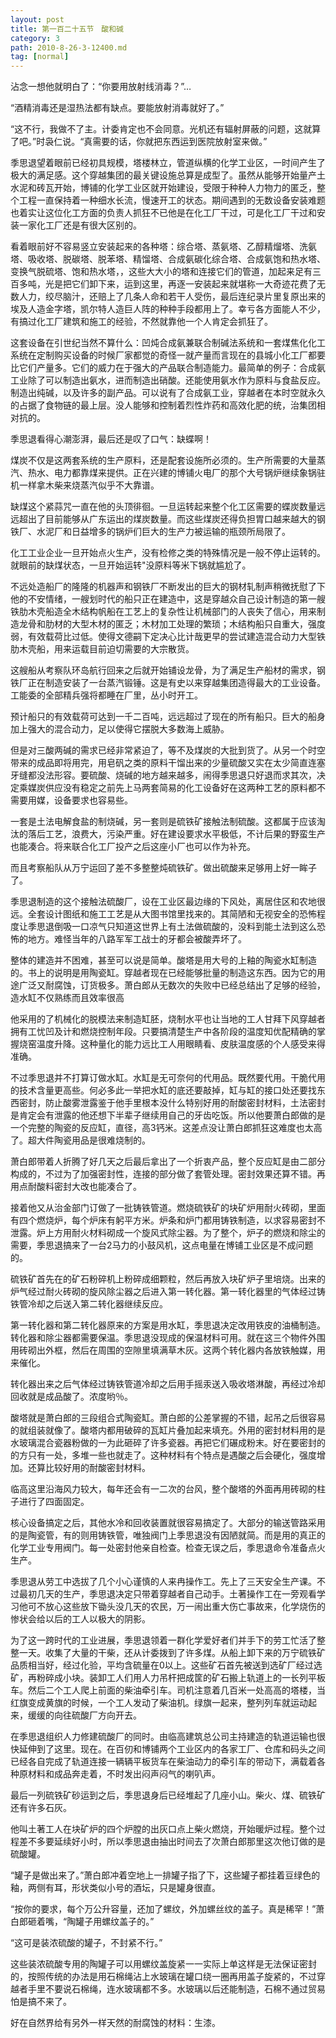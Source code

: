 ```yaml
---
layout: post
title: 第一百二十五节　酸和碱
category: 3
path: 2010-8-26-3-12400.md
tag: [normal]
---
```


沾念一想他就明白了：“你要用放射线消毒？”…

“酒精消毒还是湿热法都有缺点。要能放射消毒就好了。”

“这不行，我做不了主。计委肯定也不会同意。光机还有辐射屏蔽的问题，这就算了吧。”时袅仁说。“真需要的话，你就把东西运到医院放射室来做。”

季思退望着眼前已经初具规模，塔楼林立，管道纵横的化学工业区，一时间产生了极大的满足感。这个穿越集团的最关键设施总算是成型了。虽然从能够开始量产土水泥和砖瓦开始，博铺的化学工业区就开始建设，受限于种种人力物力的匿乏，整个工程一直保持着一种细水长流，慢速开工的状态。期间遇到的无数设备安装难题也着实让这位化工方面的负责人抓狂不已他是在化工厂干过，可是化工厂干过和安装一家化工厂还是有很大区别的。

看着眼前好不容易竖立安装起来的各种塔：综合塔、蒸氨塔、乙醇精熘塔、洗氨塔、吸收塔、脱碳塔、脱苯塔、精馏塔、合成氨碳化综合塔、合成氨饱和热水塔、变换气脱硫塔、饱和热水塔，，这些大大小的塔和连接它们的管道，加起来足有三百多吨，光是把它们卸下来，运到这里，再逐一安装起来就堪称一大奇迹花费了无数人力，绞尽脑汁，还赔上了几条人命和若干人受伤，最后连纪录片里复原出来的埃及人造金字塔，凯尔特人造巨人阵的种种手段都用上了。幸亏各方面能人不少，有搞过化工厂建筑和施工的经验，不然就靠他一个人肯定会抓狂了。

这套设备在引世纪当然不算什么：凹炖合成氨兼联合制碱法系统和一套煤焦化化工系统在定制购买设备的时候厂家都觉的奇怪一就产量而言现在的县城小化工厂都要比它们产量多。它们的威力在于强大的产品联合制造能力。最简单的例子：合成氨工业除了可以制造出氨水，进而制造出硝酸。还能使用氨水作为原料与食盐反应。制造出纯碱，以及许多的副产品。可以说有了合成氨工业，穿越者在本时空就永久的占据了食物链的最上层。没人能够和控制着烈性炸药和高效化肥的统，治集团相对抗的。

季思退看得心潮澎湃，最后还是叹了口气：缺蝶啊！

煤炭不仅是这两套系统的生产原料，还是配套设施所必须的。生产所需要的大量蒸汽、热水、电力都靠煤来提供。正在兴建的博铺火电厂的那个大号锅炉继续象锅驻机一样拿木柴来烧蒸汽似乎不大靠谱。

缺煤这个紧蒜咒一直在他的头顶徘徊。一旦运转起来整个化工区需要的蝶炭数量远远超出了目前能够从广东运出的煤炭数量。而这些煤炭还得负担胃口越来越大的钢铁厂、水泥厂和日益增多的锅炉们巨大的生产力被运输的瓶颈所局限了。

化工工业企业一旦开始点火生产，没有检修之类的特殊情况是一般不停止运转的。就眼前的缺煤状态，一旦开始运转"没原料等米下锅就尴尬了。

不远处造船厂的隆隆的机器声和钢铁厂不断发出的巨大的钢材轧制声稍微抚慰了下他的不安情绪，一艘划时代的船只正在建造中，这是穿越众自己设计制造的第一艘铁肋木壳船造全木结构帆船在工艺上的复杂性让机械部门的人丧失了信心，用来制造龙骨和肋材的大型木材的匿乏；木材加工处理的繁琐；木结构船只自重大，强度弱，有效载荷比过低。使得文德嗣下定决心比计哉更早的尝试建造混合动力大型铁肋木壳船，用来运载目前迫切需要的大宗散货。

这艘船从考察队环岛航行回来之后就开始铺设龙骨，为了满足生产船材的需求，钢铁厂正在制造安装了一台蒸汽锻锤。这是有史以来穿越集团造得最大的工业设备。工能委的全部精兵强将都睡在厂里，丛小时开工。

预计船只的有效载荷可达到一千二百吨，远远超过了现在的所有船只。巨大的船身加上强大的混合动力，足以使得它摆脱大多数海上威胁。

但是对三酸两碱的需求已经非常紧迫了，等不及煤炭的大批到货了。从另一个时空带来的成品即将用完，用皂矾之类的原料干馏出来的少量硫酸又实在太少简直连塞牙缝都没法形容。要硫酸、烧碱的地方越来越多，闹得季思退只好退而求其次，决定乘媒炭供应没有稳定之前先上马两套简易的化工设备好在这两种工艺的原料都不需要用媒，设备要求也容易些。

一套是土法电解食盐的制烧碱，另一套则是硫铁矿接触法制硫酸。这都属于应该淘汰的落后工艺，浪费大，污染严重。好在建设要求水平极低，不计后果的野蛮生产也能凑合。将来联合化工厂投产之后这座小厂也可以作为补充。

而且考察船队从万宁运回了差不多整整炖硫铁矿。做出硫酸来足够用上好一眸子了。

季思退制造的这个接触法硫酸厂，设在工业区最边缘的下风处，离居住区和农地很远。全套设计图纸和施工工艺是从大图书馆里找来的。其简陋和无视安全的恐怖程度让季思退倒吸一口凉气只知道这世界上有土法做硫酸的，没料到能土法到这么恐怖的地方。难怪当年的八路军军工战士的牙都会被酸弄坏了。

整体的建造并不困难，甚至可以说是简单。酸塔是用大号的上釉的陶瓷水缸制造的。书上的说明是用陶瓷缸。穿越者现在已经能够批量的制造这东西。因为它的用途广泛又耐腐蚀，订货极多。萧白郎从无数次的失败中已经总结出了足够的经验，造水缸不仅熟练而且效率很高

他采用的了机械化的脱模法来制造缸胚，烧制水平也让当地的工人甘拜下风穿越者拥有工忧凹及计和燃烧控制年段。只要搞清楚生产中各阶段的温度知优配精确的掌握烧窑温度升降。这种量化的能力远比工人用眼睛看、皮肤温度感的个人感受来得准确。

不过季思退并不打算订做水缸。水缸是无可奈何的代用品。既然要代用。干脆代用的技术含量更高些。何必多此一举把水缸的底还要敲掉，缸与缸的接口处还要找东西密封，防止酸雾泄露鉴于他手里根本没什么特别好用的耐酸密封材料，土法密封是肯定会有泄露的他还想下半辈子继续用自己的牙齿吃饭。所以他要萧白郎做的是一个完整的陶瓷的反应缸，直径，高3钙米。这差点没让萧白郎抓狂这难度也太高了。超大件陶瓷用品是很难烧制的。

萧白郎带着人折腾了好几天之后最后拿出了一个折衷产品，整个反应缸是由二部分构成的，不过为了加强密封性，连接的部分做了套管处理。密封效果还算不错。再用点耐酸料密封大改也能凑合了。

接着他又从治金部门订做了一批铸铁管道。燃烧硫铁矿的块矿炉用耐火砖砌，里面有四个燃烧炉，每个炉床有躬平方米。炉条和炉门都用铸铁制造，以求容易密封不泄露。炉上方用耐火材料砌成一个旋风式除尘器。为了整个，炉子的燃烧和除尘的需要，季思退搞来了一台2马力的小鼓风机，这点电量在博铺工业区是不成问题的。

硫铁矿首先在的矿石粉碎机上粉碎成细颗粒，然后再放入块矿炉子里培烧。出来的炉气经过耐火砖砌的旋风除尘器之后进入第一转化器。第一转化器里的气体经过铸铁管冷却之后送入第二转化器继续反应。

第一转化器和第二转化器原来的方案是用水缸，季思退决定改用铁皮的油桶制造。转化器和除尘器都需要保温。季思退没现成的保温材料可用。就在这三个物件外围用砖砌出外框，然后在周围的空隙里填满草木灰。这两个转化器内各放铁触媒，用来催化。

转化器出来之后气体经过铸铁管道冷却之后用手摇汞送入吸收塔淋酸，再经过冷却回收就是成品酸了。浓度哟％。

酸塔就是萧白郎的三段组合式陶瓷缸。萧白郎的公差掌握的不错，起吊之后很容易的就组装就像了。酸塔内都用破碎的瓦缸片叠加起来填充。外用的密封材料用的是水玻璃混合瓷器粉做的一为此砸碎了许多瓷器。再把它们碾成粉末。好在要密封的的方只有一处，多堆一些也就走了。这种材料有个特点是遇酸之后会硬化，强度增加。还算比较好用的耐酸密封材料。

临高这里沿海风力较大，每年还会有一二次的台风，整个酸塔的外面再用砖砌的柱子进行了四面固定。

核心设备搞定之后，其他水冷和回收装置就很容易搞定了。大部分的输送管路采用的是陶瓷管，有的则用铸铁管，唯独阀门上季思退没有因陋就简。而是用的真正的化学工业专用阀门。每一处密封他亲自检查。检查无误之后，季思退命令准备点火生产。

季思退从劳工中选拔了几个小心谨慎的人来冉操作工。先上了三天安全生产课。不过最初几天的生产，季思退决定只带着穿越者自己动手。土著操作工在一旁观看学习他可不放心这些放下锄头没几天的农民，万一闹出重大伤亡事故来，化学烧伤的惨状会给以后的工人以极大的阴影。

为了这一跨时代的工业进展，季思退领着一群化学爱好者们并手下的劳工忙活了整整一天。收集了大量的干柴，还从计委拨到了许多煤。从船上卸下来的万宁硫铁矿品质相当好，经过化验，平均含硫量在0以上。这些矿石首先被送到选矿厂经过选矿，再粉碎成小块。装卸工人们用人力吊杆把成筐的矿石搬上轨道上的一长列平板车。然后二个工人爬上前面的柴油牵引车。司机注意着几百米一处高高的塔楼，当红旗变成黄旗的时候，一个工人发动了柴油机。绿旗一起来，整列列车就运动起来，缓缓的向往硫酸厂方向开去。

在季思退组织人力修建硫酸厂的同时。由临高建筑总公司主持建造的轨道运输也很快延伸到了这里。现在。在百仞和博铺两个工业区内的各家工厂、仓库和码头之间已经各自完成了轨道连接一辆辆平板货车在柴油动力的牵引车的带动下，满载着各种原材料和成品奔走着，不时发出闷声闷气的喇叭声。

最后一列硫铁矿砂运到之后，季思退身后已经堆起了几座小山。柴火、煤、硫铁矿还有许多石灰。

他叫土著工人在块矿炉的四个炉膛的出灰口点上柴火燃烧，开始暖炉过程。整个过程差不多要延续好小时，所以季思退由抽出时间去了次萧白郎那里这次他订做的是硫酸罐。

“罐子是做出来了。”萧白郎冲着空地上一排罐子指了下，这些罐子都挂着豆绿色的釉，两侧有耳，形状类似小号的酒坛，只是罐身很直。

“按你的要求，每个万公升容量，还加了螺纹，外加螺丝纹的盖子。真是稀罕！”萧白郎砸着嘴，“陶罐子用螺纹盖子的。”

“这可是装浓硫酸的罐子，不封紧不行。”

这些装浓硫酸专用的陶罐子可以用螺纹盖旋紧一一实际上单这样是无法保证密封的，按照传统的办法是用石棉绳沾上水玻璃在罐口绕一圈再用盖子旋紧的，不过穿越者手里不要说石棉绳，连水玻璃都不多。水玻璃以后还能制造，石棉不通过贸易怕是搞不来了。

好在自然界给有另外一样天然的耐腐蚀的材料：生漆。